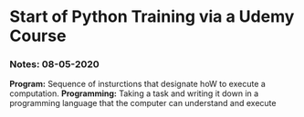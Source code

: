 # Start of Python Training via a Udemy Course 


### Notes: 08-05-2020


**Program:** Sequence of insturctions that designate hoW to execute a computation.
**Programming:** Taking a task and writing it down in a programming language that the computer can understand and execute



